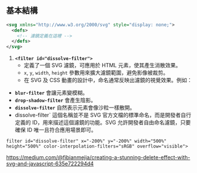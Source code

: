 

## 基本結構
```xml
<svg xmlns="http://www.w3.org/2000/svg" style="display: none;">
  <defs>
    <!-- 濾鏡定義在這裡 -->
  </defs>
</svg>
```


1. **`<filter id="dissolve-filter">`**  
   - 定義了一個 SVG 濾鏡，可應用於 HTML 元素，使其產生消散效果。  
   - `x`, `y`, `width`, `height` 參數用來擴大濾鏡範圍，避免影像被裁剪。
   - 在 SVG 及 CSS 動畫的設計中，命名通常反映出濾鏡的視覺效果。例如：
- **`blur-filter`** 會讓元素變模糊。
- **`drop-shadow-filter`** 會產生陰影。
- **`dissolve-filter`** 自然表示元素會像沙粒一樣散開。
- dissolve-filter` 這個名稱並不是 SVG 官方文檔的標準命名，而是開發者自行定義的 ID，用來描述這個濾鏡的功能。SVG 允許開發者自由命名濾鏡，只要確保 ID 唯一且符合應用場景即可。
  
```
filter id="dissolve-filter" x="-200%" y="-200%" width="500%" height="500%" color-interpolation-filters="sRGB" overflow="visible">
```

https://medium.com/@fibianmejia/creating-a-stunning-delete-effect-with-svg-and-javascript-635e722294d4
